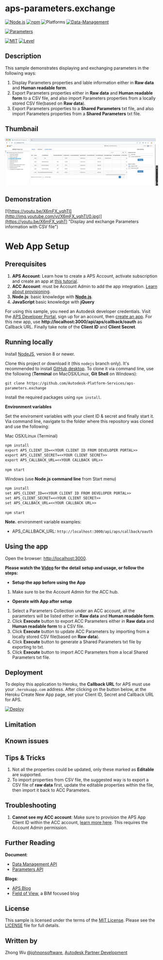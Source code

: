 # aps-parameters.exchange
[![Node.js](https://img.shields.io/badge/Node.js-14.0-blue.svg)](https://nodejs.org/)
[![npm](https://img.shields.io/badge/npm-6.0-blue.svg)](https://www.npmjs.com/)
![Platforms](https://img.shields.io/badge/Web-Windows%20%7C%20MacOS%20%7C%20Linux-lightgray.svg)
[![Data-Management](https://img.shields.io/badge/Data%20Management-v1-green.svg)](http://developer.autodesk.com/)

[![Parameters](https://img.shields.io/badge/Parameters%20-v1-green.svg)](http://developer.autodesk.com/)

[![MIT](https://img.shields.io/badge/License-MIT-blue.svg)](http://opensource.org/licenses/MIT)
[![Level](https://img.shields.io/badge/Level-Intermediate-blue.svg)](http://developer.autodesk.com/)


## Description
This sample demonstrates displaying and exchanging parameters in the following ways:
1. Display Parameters properties and lable information either in **Raw data** and **Human readable form**.
2. Export Parameters properties either in **Raw data** and **Human readable form** to a CSV file, and also import Parameters properties from a locally stored CSV file(based on **Raw data**).
3. Export Parameters properties to a **Shared Parameters** txt file, and also import Parameters properties from a **Shared Parameters** txt file.

## Thumbnail
![thumbnail](/thumbnail.png)  

## Demonstration
[![https://youtu.be/X6mFX_yqhTI](http://img.youtube.com/vi/X6mFX_yqhTI/0.jpg)](https://youtu.be/X6mFX_yqhTI "Display and exchange Parameters information with CSV file")


# Web App Setup

## Prerequisites

1. **APS Account**: Learn how to create a APS Account, activate subscription and create an app at [this tutorial](http://learnforge.autodesk.io/#/account/). 
2. **ACC Account**: must be Account Admin to add the app integration. [Learn about provisioning](https://aps.autodesk.com/blog/bim-360-docs-provisioning-forge-apps). 
3. **Node.js**: basic knowledge with [**Node.js**](https://nodejs.org/en/).
4. **JavaScript** basic knowledge with **jQuery**

For using this sample, you need an Autodesk developer credentials. Visit the [APS Developer Portal](https://developer.autodesk.com), sign up for an account, then [create an app](https://developer.autodesk.com/myapps/create). For this new app, use **http://localhost:3000/api/aps/callback/oauth** as Callback URL. Finally take note of the **Client ID** and **Client Secret**.


## Running locally

Install [NodeJS](https://nodejs.org), version 8 or newer.

Clone this project or download it (this `nodejs` branch only). It's recommended to install [GitHub desktop](https://desktop.github.com/). To clone it via command line, use the following (**Terminal** on MacOSX/Linux, **Git Shell** on Windows):

    git clone https://github.com/Autodesk-Platform-Services/aps-parameters.exchange

Install the required packages using `npm install`.


**Environment variables**

Set the enviroment variables with your client ID & secret and finally start it. Via command line, navigate to the folder where this repository was cloned and use the following:

Mac OSX/Linux (Terminal)

    npm install
    export APS_CLIENT_ID=<<YOUR CLIENT ID FROM DEVELOPER PORTAL>>
    export APS_CLIENT_SECRET=<<YOUR CLIENT SECRET>>
    export APS_CALLBACK_URL=<<YOUR CALLBACK URL>>

    npm start

Windows (use **Node.js command line** from Start menu)

    npm install
    set APS_CLIENT_ID=<<YOUR CLIENT ID FROM DEVELOPER PORTAL>>
    set APS_CLIENT_SECRET=<<YOUR CLIENT SECRET>>
    set APS_CALLBACK_URL=<<YOUR CALLBACK URL>>

    npm start

**Note.**
environment variable examples:
- APS_CALLBACK_URL: `http://localhost:3000/api/aps/callback/oauth`

## Using the app

Open the browser: [http://localhost:3000](http://localhost:3000). 

**Please watch the [Video](https://youtu.be/X6mFX_yqhTI) for the detail setup and usage, or follow the steps:**

- **Setup the app before using the App**
1. Make sure to be the Account Admin for the ACC hub.
- **Operate with App after setup**
1. Select a Parameters Collection under an ACC account, all the parameters will be listed either in **Raw data** and **Human readable form**.
2. Click **Execute** button to export ACC Parameters either in **Raw data** and **Human readable form** to a CSV file.
3. Click **Execute** button to update ACC Parameters by importing from a locally stored CSV file(based on **Raw data**).
4. Click **Execute** button to generate a Shared Parameters txt file by exporting to txt.
5. Click **Execute** button to import ACC Parameters from a local Shared Parameters txt file.


## Deployment

To deploy this application to Heroku, the **Callback URL** for APS must use your `.herokuapp.com` address. After clicking on the button below, at the Heroku Create New App page, set your Client ID, Secret and Callback URL for APS.

[![Deploy](https://www.herokucdn.com/deploy/button.svg)](https://heroku.com/deploy?template=https://github.com/Autodesk-Platform-Services/aps-parameters.exchange)


## Limitation


## Known issues


## Tips & Tricks
1. Not all the properties could be updated, only these marked as **Editable** are supported.
2. To import properties from CSV file, the suggested way is to export a CSV file of **raw data** first, update the editable properties within the file, then import it back to ACC Parameters.

## Troubleshooting
1. **Cannot see my ACC account**: Make sure to provision the APS App Client ID within the ACC account, [learn more here](https://aps.autodesk.com/blog/bim-360-docs-provisioning-forge-apps). This requires the Account Admin permission.
 
## Further Reading
**Document**:
- [Data Management API](https://developer.autodesk.com/en/docs/data/v2/overview/)
- [Parameters API](https://aps.autodesk.com/en/docs/parameters/v1/overview)


**Blogs**:
- [APS Blog](https://aps.autodesk.com/blog)
- [Field of View](https://fieldofviewblog.wordpress.com/), a BIM focused blog

## License
This sample is licensed under the terms of the [MIT License](http://opensource.org/licenses/MIT). Please see the [LICENSE](LICENSE) file for full details.

## Written by
Zhong Wu [@johnonsoftware](https://twitter.com/johnonsoftware), [Autodesk Partner Development](http://aps.autodesk.com)
